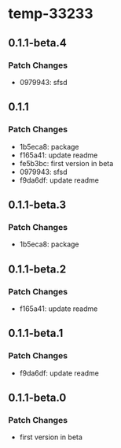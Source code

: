 # temp-33233

## 0.1.1-beta.4

### Patch Changes

-  0979943: sfsd

## 0.1.1

### Patch Changes

-  1b5eca8: package
-  f165a41: update readme
-  fe5b3bc: first version in beta
-  0979943: sfsd
-  f9da6df: update readme

## 0.1.1-beta.3

### Patch Changes

-  1b5eca8: package

## 0.1.1-beta.2

### Patch Changes

-  f165a41: update readme

## 0.1.1-beta.1

### Patch Changes

-  f9da6df: update readme

## 0.1.1-beta.0

### Patch Changes

-  first version in beta
